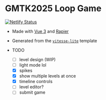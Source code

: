 # GMTK2025 Loop Game

[![Netlify Status](https://api.netlify.com/api/v1/badges/6018f8b2-7be8-4b57-9a34-ec3aeb9a4022/deploy-status)](https://app.netlify.com/projects/clever-kataifi-49473b/deploys)

- Made with [Vue 3](https://vuejs.org/) and [Rapier](https://rapier.rs/)
- Generated from the [`vitesse-lite`](https://github.com/antfu-collective/vitesse-lite) template

- TODO
  - [ ] level design (WIP)
  - [ ] light mode lol
  - [x] spikes
  - [x] show multiple levels at once
  - [x] timeline controls
  - [ ] level editor?
  - [ ] submit game
